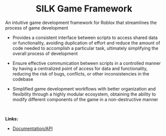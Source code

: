 <div align='center'>
  <h1>SILK Game Framework</h1>
</div>

An intuitive game development framework for Roblox that streamlines the process of game development

- Provides a consistent interface between scripts to access shared data or functionality, avoiding duplication of effort and reduce the amount of code needed to accomplish a particular task, ultimately simplifying the overall process of development

- Ensure effective communication between scripts in a controlled manner by having a centralized point of access for data and functionality, reducing the risk of bugs, conflicts, or other inconsistencies in the codebase

- Simplified game development workflows with better organization and flexibility through a highly modular ecosystem, obtaining the ability to modify different components of the game in a non-destructive manner

<br>

**Links:**

- <a href=https://wicked-wlzard.github.io/silk/ target=_blank>Documentation/API</a>